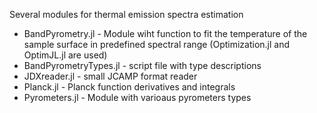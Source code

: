 Several modules for thermal emission spectra estimation
- BandPyrometry.jl - Module wiht function to fit the temperature of the sample surface in predefined spectral range (Optimization.jl and OptimJL.jl are used)
- BandPyrometryTypes.jl  - script file with type descriptions
- JDXreader.jl  - small JCAMP format reader
- Planck.jl  - Planck function derivatives and integrals
- Pyrometers.jl  - Module with varioaus pyrometers types
